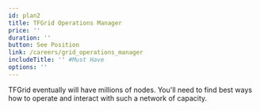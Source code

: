 ```yaml
---
id: plan2
title: TFGrid Operations Manager
price: ''
duration: ''
button: See Position
link: /careers/grid_operations_manager
includeTitle: '' #Must Have
options: ''
---
```


TFGrid eventually will have millions of nodes. You'll need to find best ways how to operate and interact with such a network of capacity.

<!-- Passion at bringing a positive change to the world, Fluency in at least 2 dev languages, Understanding how to run a LARGE scale cloud, Fluent in English, Understand & follow Pareto 20/80 rule -->